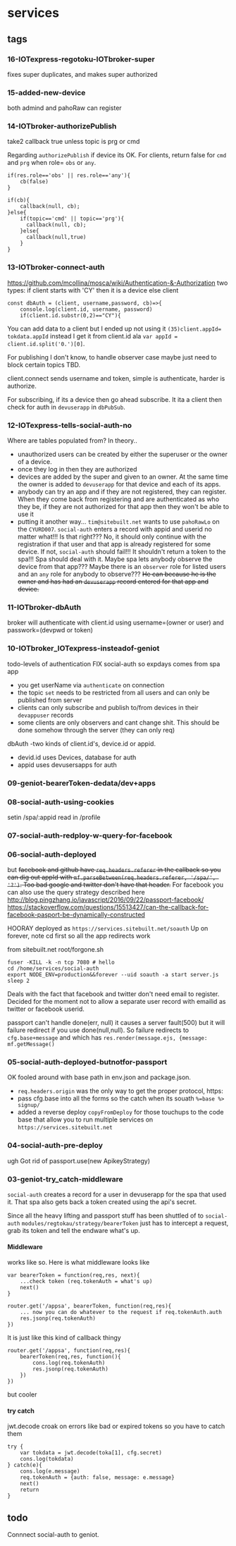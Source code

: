 # services
## tags
### 16-IOTexpress-regotoku-IOTbroker-super
fixes super duplicates, and makes super authorized
### 15-added-new-device
both admind and pahoRaw can register
### 14-IOTbroker-authorizePublish
take2
callback true unless topic is prg or cmd


Regarding `authorizePublish` if device its OK. For clients, return false for `cmd` and `prg` when role= `obs` or `any`.
            
    if(res.role=='obs' || res.role=='any'){
        cb(false)
    }

    if(cb){
        callback(null, cb);
    }else{
        if(topic=='cmd' || topic=='prg'){
          callback(null, cb);
        }else{
          callback(null,true)
        }
    }




### 13-IOTbroker-connect-auth
https://github.com/mcollina/mosca/wiki/Authentication-&-Authorization
two types: if client starts with 'CY' then it is a device else client

    const dbAuth = (client, username,password, cb)=>{
        console.log(client.id, username, password)
        if(client.id.substr(0,2)=="CY"){

You can add data to a client but I ended up not using it `(35)client.appId= tokdata.appId` instead I get it from client.id ala `var appId = client.id.split('0.')[0]`. 

For publishing I don't know, to handle observer case maybe just need to block certain topics TBD.

client.connect sends username and token, simple is authenticate, harder is authorize.

For subscribing, if its a device then go ahead subscribe. It ita a client then check for auth in `devuserapp` in `dbPubSub`. 

### 12-IOTexpress-tells-social-auth-no
Where are tables populated from?
In theory..
* unauthorized users can be created by either the superuser or the owner of a device.
* once they log in then they are authorized
* devices are added by the super and given to an owner. At the same time the owner is added to `devuserapp` for that device and each of its apps.
* anybody can try an app and if they are not registered, they can register. When they come back from registering and are authenticated as who they be, if they are not authorized for that app then they won't be able to use it
* putting it another way... `tim@sitebuilt.net` wants to use `pahoRawLo` on the `CYURD007`. `social-auth` enters a record with appid and userid no matter what!!! Is that right??? No, it should only continue with the registration if that user and that app is already registered for some device. If not, `social-auth` should fail!!!  It shouldn't return a token to the spa!!! Spa should deal with it. Maybe spa lets anybody observe the device from that app??? Maybe there is an `observer` role for listed users and an `any` role for anybody to observe???  <s>He can because he is the owner and has had an `devuserapp` record entered for that app and device.</s>

### 11-IOTbroker-dbAuth
broker will authenticate with client.id using username=(owner or user) and passwork=(devpwd or token)
### 10-IOTbroker_IOTexpress-insteadof-geniot
todo-levels of authentication
FIX social-auth so expdays comes from spa app

* you get userName via `authenticate` on connection
* the topic `set` needs to be restricted from all users and can only be published from server
* clients can only subscribe and publish to/from devices in their `devappuser` records
* some clients are only observers and cant change shit. This should be done somehow through the server (they can only req)

dbAuth -two kinds of client.id's, device.id or appid.

* devid.id  uses Devices, database for auth
* appid uses devusersapps for auth


### 09-geniot-bearerToken-dedata/dev+apps
### 08-social-auth-using-cookies
setin /spa/:appid
read in /profile
### 07-social-auth-redploy-w-query-for-facebook


### 06-social-auth-deployed
but
<s>facebook and github have `req.headers.referer` in the callback so you can dig out appId with `mf.parseBetween(req.headers.referer, '/spa/', '?')`. Too bad google and twitter don't have that header.</s> For facebook you can also use the query strategy described here http://blog.pingzhang.io/javascript/2016/09/22/passport-facebook/
https://stackoverflow.com/questions/15513427/can-the-callback-for-facebook-pasport-be-dynamically-constructed

HOORAY deployed as `https://services.sitebuilt.net/soauth` Up on forever, note cd first so all the app redirects work

from sitebuilt.net root/forgone.sh

    fuser -KILL -k -n tcp 7080 # hello
    cd /home/services/social-auth
    export NODE_ENV=production&&forever --uid soauth -a start server.js
    sleep 2

Deals with the fact that facebook and twitter don't need email to register. Decided for the moment not to allow a separate user record with emailid as twitter or facebook userid.

passport can't handle done(err, null) it causes a server fault(500) but it will failure redirect if you use done(null,null). So failure redirects to `cfg.base+message` and which has `res.render(message.ejs, {message: mf.getMessage()` 


### 05-social-auth-deployed-butnotfor-passport
OK fooled around with base path in env.json and package.json. 

* `req.headers.origin` was the only way to get the proper protocol, https:
* pass cfg.base into all the forms so the catch when its souath `%=base %>
signup/`
* added a reverse deploy `copyFromDeploy` for those touchups to the code base that allow you to run multiple services on `https://services.sitebuilt.net`

### 04-social-auth-pre-deploy
ugh
Got rid of passport.use(new ApikeyStrategy)

### 03-geniot-try_catch-middleware
`social-auth` creates a record for a user in devuserapp for the spa that used it. That spa also gets back a token created using the api's secret. 

Since all the heavy lifting and passport stuff has been shuttled of to `social-auth` `modules/regtokau/strategy/bearerToken` just has to intercept a request, grab its token and tell the endware what's up.

#### Middleware 
works like so. Here is what middleware looks like 

    var bearerToken = function(req,res, next){
        ...check token (req.tokenAuth = what's up)
        next()
    }

    router.get('/appsa', bearerToken, function(req,res){
        ... now you can do whatever to the request if req.tokenAuth.auth
        res.jsonp(req.tokenAuth)
    })

It is just like this kind of callback thingy

    router.get('/appsa', function(req,res){
        bearerToken(req,res, function(){
            cons.log(req.tokenAuth)
            res.jsonp(req.tokenAuth)
        })
    })

but cooler

#### try catch
jwt.decode croak on errors like bad or expired tokens so you have to catch them

    try { 
        var tokdata = jwt.decode(toka[1], cfg.secret)
        cons.log(tokdata)
    } catch(e){
        cons.log(e.message)
        req.tokenAuth = {auth: false, message: e.message}
        next()
        return
    } 

## todo
Connnect social-auth to geniot. 
